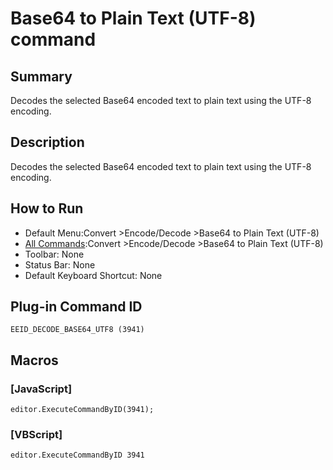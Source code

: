 # Base64 to Plain Text (UTF-8) command

## Summary

Decodes the selected Base64 encoded text to plain text using the UTF-8 encoding.

## Description

Decodes the selected Base64 encoded text to plain text using the UTF-8 encoding.

## How to Run

- Default Menu:Convert \>Encode/Decode \>Base64 to Plain Text (UTF-8)
- [All Commands](../tools/all_commands):Convert \>Encode/Decode \>Base64 to Plain Text (UTF-8)
- Toolbar: None
- Status Bar: None
- Default Keyboard Shortcut: None

## Plug-in Command ID

```
EEID_DECODE_BASE64_UTF8 (3941)```

## Macros

### \[JavaScript\]

```
editor.ExecuteCommandByID(3941);
```

### \[VBScript\]

```
editor.ExecuteCommandByID 3941
```
